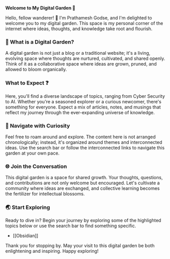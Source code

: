 **Welcome to My Digital Garden 🌱**

Hello, fellow wanderer! 👋 I'm Prathamesh Godse, and I'm delighted to welcome you to my digital garden. This space is my personal corner of the internet where ideas, thoughts, and knowledge take root and flourish.

### 🌿 What is a Digital Garden?

A digital garden is not just a blog or a traditional website; it's a living, evolving space where thoughts are nurtured, cultivated, and shared openly. Think of it as a collaborative space where ideas are grown, pruned, and allowed to bloom organically.

### What to Expect ❓

Here, you'll find a diverse landscape of topics, ranging from Cyber Security to AI. Whether you're a seasoned explorer or a curious newcomer, there's something for everyone. Expect a mix of articles, notes, and musings that reflect my journey through the ever-expanding universe of knowledge.

### 🧭 Navigate with Curiosity

Feel free to roam around and explore. The content here is not arranged chronologically; instead, it's organized around themes and interconnected ideas. Use the search bar or follow the interconnected links to navigate this garden at your own pace.

### 🌐 Join the Conversation

This digital garden is a space for shared growth. Your thoughts, questions, and contributions are not only welcome but encouraged. Let's cultivate a community where ideas are exchanged, and collective learning becomes the fertilizer for intellectual blossoms.

### 🌏 Start Exploring

Ready to dive in? Begin your journey by exploring some of the highlighted topics below or use the search bar to find something specific.

* [[Obsidian]]

Thank you for stopping by. May your visit to this digital garden be both enlightening and inspiring. Happy exploring! 
